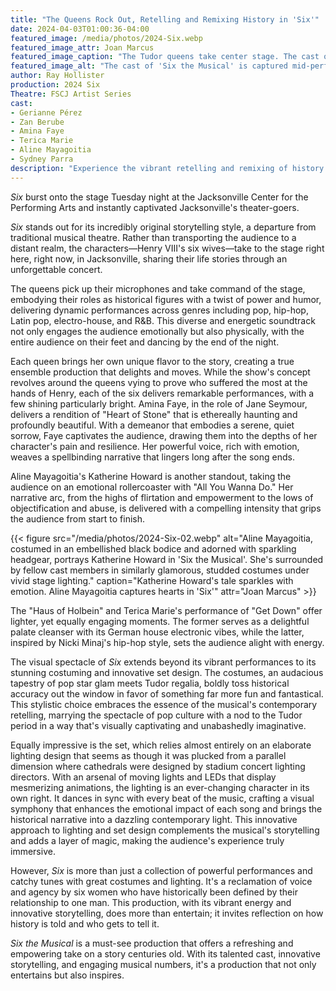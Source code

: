 ```yaml
---
title: "The Queens Rock Out, Retelling and Remixing History in 'Six'"
date: 2024-04-03T01:00:36-04:00
featured_image: /media/photos/2024-Six.webp
featured_image_attr: Joan Marcus 
featured_image_caption: "The Tudor queens take center stage. The cast of 'Six' dazzles with show-stopping numbers."
featured_image_alt: "The cast of 'Six the Musical' is captured mid-performance, adorned in glittering, Tudor-inspired pop costumes, energetically singing and dancing on a stage set with arched, backlit designs and a live band in the background."
author: Ray Hollister
production: 2024 Six
Theatre: FSCJ Artist Series
cast: 
- Gerianne Pérez
- Zan Berube
- Amina Faye
- Terica Marie
- Aline Mayagoitia
- Sydney Parra
description: "Experience the vibrant retelling and remixing of history in 'SIX the Musical' in Jacksonville."
---
```

_Six_ burst onto the stage Tuesday night at the Jacksonville Center for the Performing Arts and instantly captivated Jacksonville's theater-goers.

_Six_ stands out for its incredibly original storytelling style, a departure from traditional musical theatre. Rather than transporting the audience to a distant realm, the characters—Henry VIII's six wives—take to the stage right here, right now, in Jacksonville, sharing their life stories through an unforgettable concert.<!--more-->

The queens pick up their microphones and take command of the stage, embodying their roles as historical figures with a twist of power and humor, delivering dynamic performances across genres including pop, hip-hop, Latin pop, electro-house, and R&B. This diverse and energetic soundtrack not only engages the audience emotionally but also physically, with the entire audience on their feet and dancing by the end of the night.

Each queen brings her own unique flavor to the story, creating a true ensemble production that delights and moves. While the show's concept revolves around the queens vying to prove who suffered the most at the hands of Henry, each of the six delivers remarkable performances, with a few shining particularly bright. Amina Faye, in the role of Jane Seymour, delivers a rendition of "Heart of Stone" that is ethereally haunting and profoundly beautiful. With a demeanor that embodies a serene, quiet sorrow, Faye captivates the audience, drawing them into the depths of her character's pain and resilience. Her powerful voice, rich with emotion, weaves a spellbinding narrative that lingers long after the song ends.

Aline Mayagoitia's Katherine Howard is another standout, taking the audience on an emotional rollercoaster with "All You Wanna Do." Her narrative arc, from the highs of flirtation and empowerment to the lows of objectification and abuse, is delivered with a compelling intensity that grips the audience from start to finish.

{{< figure src="/media/photos/2024-Six-02.webp" alt="Aline Mayagoitia, costumed in an embellished black bodice and adorned with sparkling headgear, portrays Katherine Howard in 'Six the Musical'. She's surrounded by fellow cast members in similarly glamorous, studded costumes under vivid stage lighting." caption="Katherine Howard's tale sparkles with emotion. Aline Mayagoitia captures hearts in 'Six'" attr="Joan Marcus" >}}

The "Haus of Holbein" and Terica Marie's performance of "Get Down" offer lighter, yet equally engaging moments. The former serves as a delightful palate cleanser with its German house electronic vibes, while the latter, inspired by Nicki Minaj's hip-hop style, sets the audience alight with energy.

The visual spectacle of _Six_ extends beyond its vibrant performances to its stunning costuming and innovative set design. The costumes, an audacious tapestry of pop star glam meets Tudor regalia, boldly toss historical accuracy out the window in favor of something far more fun and fantastical. This stylistic choice embraces the essence of the musical's contemporary retelling, marrying the spectacle of pop culture with a nod to the Tudor period in a way that's visually captivating and unabashedly imaginative.

Equally impressive is the set, which relies almost entirely on an elaborate lighting design that seems as though it was plucked from a parallel dimension where cathedrals were designed by stadium concert lighting directors. With an arsenal of moving lights and LEDs that display mesmerizing animations, the lighting is an ever-changing character in its own right. It dances in sync with every beat of the music, crafting a visual symphony that enhances the emotional impact of each song and brings the historical narrative into a dazzling contemporary light. This innovative approach to lighting and set design complements the musical's storytelling and adds a layer of magic, making the audience's experience truly immersive.

However, _Six_ is more than just a collection of powerful performances and catchy tunes with great costumes and lighting. It's a reclamation of voice and agency by six women who have historically been defined by their relationship to one man. This production, with its vibrant energy and innovative storytelling, does more than entertain; it invites reflection on how history is told and who gets to tell it.

_Six the Musical_ is a must-see production that offers a refreshing and empowering take on a story centuries old. With its talented cast, innovative storytelling, and engaging musical numbers, it's a production that not only entertains but also inspires.